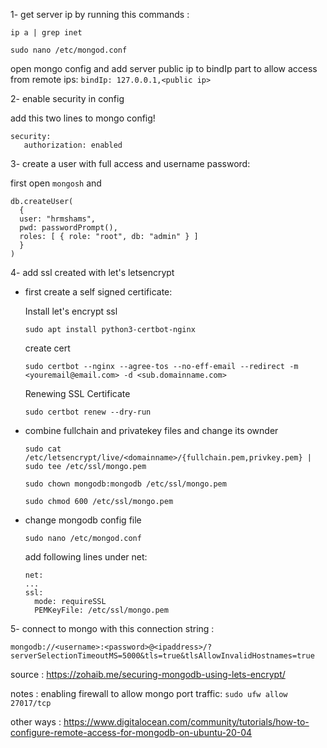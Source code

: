 1- get server ip by running this commands :

`ip a | grep inet`


`sudo nano /etc/mongod.conf`

open mongo config and add server public ip to bindIp part to allow access from remote ips:
`bindIp: 127.0.0.1,<public ip>`



2- enable security in config

add this two lines to mongo config!

    security:
       authorization: enabled

3- create a user with full access and username password:

first open `mongosh` and

    db.createUser(
      {
      user: "hrmshams",
      pwd: passwordPrompt(),
      roles: [ { role: "root", db: "admin" } ]
      }
    )

4- add ssl created with let's letsencrypt

- first create a self signed certificate:

  Install let's encrypt ssl

  `sudo apt install python3-certbot-nginx`

  create cert

  `sudo certbot --nginx --agree-tos --no-eff-email --redirect -m <youremail@email.com> -d <sub.domainname.com>`

  Renewing SSL Certificate

  `sudo certbot renew --dry-run`

- combine fullchain and privatekey files and change its ownder

    `sudo cat /etc/letsencrypt/live/<domainname>/{fullchain.pem,privkey.pem} | sudo tee /etc/ssl/mongo.pem`

    `sudo chown mongodb:mongodb /etc/ssl/mongo.pem`

    `sudo chmod 600 /etc/ssl/mongo.pem`

- change mongodb config file

  `sudo nano /etc/mongod.conf`

  add following lines under net:

      net:
      ...
      ssl:
        mode: requireSSL
        PEMKeyFile: /etc/ssl/mongo.pem


5- connect to mongo with this connection string :

    mongodb://<username>:<password>@<ipaddress>/?serverSelectionTimeoutMS=5000&tls=true&tlsAllowInvalidHostnames=true



source : https://zohaib.me/securing-mongodb-using-lets-encrypt/

notes :
  enabling firewall to allow mongo port traffic: `sudo ufw allow 27017/tcp`

other ways : https://www.digitalocean.com/community/tutorials/how-to-configure-remote-access-for-mongodb-on-ubuntu-20-04
